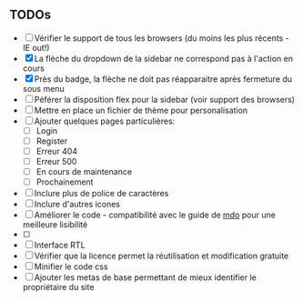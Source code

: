 ## TODOs

- [ ] Vérifier le support de tous les browsers (du moins les plus récents - IE out!)
- [x] La flèche du dropdown de la sidebar ne correspond pas à l'action en cours
- [x] Près du badge, la flèche ne doit pas réapparaitre après fermeture du sous menu
- [ ] Péférer la disposition flex pour la sidebar (voir support des browsers)
- [ ] Mettre en place un fichier de thème pour personalisation
- [ ] Ajouter quelques pages particulières:
    - [ ] Login
    - [ ] Register
    - [ ] Erreur 404
    - [ ] Erreur 500
    - [ ] En cours de maintenance
    - [ ] Prochainement
- [ ] Inclure plus de police de caractères
- [ ] Inclure d'autres icones
- [ ] Améliorer le code - compatibilité avec le guide de [mdo](http://pixelastic.github.io/code-guide/) pour une meilleure lisibilité
- [ ] 
- [ ] Interface RTL
- [ ] Vérifier que la licence permet la réutilisation et modification gratuite
- [ ] Minifier le code css
- [ ] Ajouter les metas de base permettant de mieux identifier le propriétaire du site